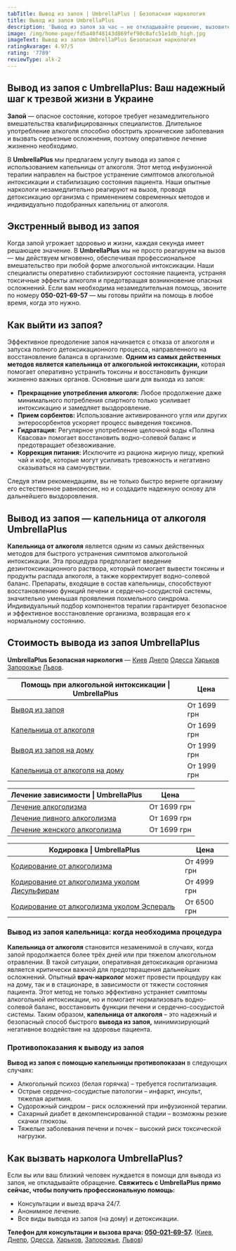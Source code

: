 ```yaml
---
tabTitle: Вывод из запоя | UmbrellaPlus | Безопасная наркология
title: Вывод из запоя UmbrellaPlus
description: 'Вывод из запоя за час — не откладывайте решение, вызовите помощь'
image: /img/home-page/fd5a40f48143d869fef90c0afc51e1db_high.jpg
imageText: Вывод из запоя UmbrellaPlus Безопасная наркология
ratingAvarage: 4.97/5
rating: '7789'
reviewType: alk-2
---
```


## Вывод из запоя с UmbrellaPlus: Ваш надежный шаг к трезвой жизни в Украине

**Запой** — опасное состояние, которое требует незамедлительного вмешательства квалифицированных специалистов. Длительное употребление алкоголя способно обострить хронические заболевания и вызвать серьезные осложнения, поэтому оперативное лечение жизненно необходимо.

В **UmbrellaPlus** мы предлагаем услугу вывода из запоя с использованием капельницы от алкоголя. Этот метод инфузионной терапии направлен на быстрое устранение симптомов алкогольной интоксикации и стабилизацию состояния пациента. Наши опытные наркологи незамедлительно реагируют на вызов, проводя детоксикацию организма с применением современных методов и индивидуально подобранных капельниц от алкоголя.

## Экстренный вывод из запоя

Когда запой угрожает здоровью и жизни, каждая секунда имеет решающее значение. В **UmbrellaPlus** мы не просто реагируем на вызов — мы действуем мгновенно, обеспечивая профессиональное вмешательство при любой форме алкогольной интоксикации. Наши специалисты оперативно стабилизируют состояние пациента, устраняя токсичные эффекты алкоголя и предотвращая возникновение опасных осложнений. Если вам необходима незамедлительная помощь, звоните по номеру **050-021-69-57** — мы готовы прийти на помощь в любое время, когда это нужно.

## Как выйти из запоя?

Эффективное преодоление запоя начинается с отказа от алкоголя и запуска полного детоксикационного процесса, направленного на восстановление баланса в организме. **Одним из самых действенных методов является капельница от алкогольной интоксикации,**  которая помогает оперативно устранить токсины и восстановить функции жизненно важных органов. Основные шаги для выхода из запоя:

* **Прекращение употребления алкоголя:** Любое продолжение даже минимального потребления спиртного только усиливает интоксикацию и замедляет выздоровление.
* **Прием сорбентов:** Использование активированного угля или других энтеросорбентов ускоряет процесс выведения токсинов.
* **Гидратация:** Регулярное употребление щелочной воды «Поляна Квасова» помогает восстановить водно-солевой баланс и предотвращает обезвоживание.
* **Коррекция питания:** Исключите из рациона жирную пищу, крепкий чай и кофе, которые могут усиливать тревожность и негативно сказываться на самочувствии.

Следуя этим рекомендациям, вы не только быстро вернете организму его естественное равновесие, но и создадите надежную основу для дальнейшего выздоровления.

## Вывод из запоя — капельница от алкоголя UmbrellaPlus

**Капельница от алкоголя** является одним из самых действенных методов для быстрого устранения симптомов алкогольной интоксикации. Эта процедура предполагает введение дезинтоксикационного раствора, который помогает вывести токсины и продукты распада алкоголя, а также корректирует водно-солевой баланс. Препараты, входящие в состав капельницы, способствуют восстановлению функций печени и сердечно-сосудистой системы, значительно уменьшая проявления похмельного синдрома. Индивидуальный подбор компонентов терапии гарантирует безопасное и эффективное восстановление организма, возвращая его к нормальному состоянию.

## Стоимость вывода из запоя UmbrellaPlus

**UmbrellaPlus Безопасная наркология** — [Киев](https://umbrella-plus.com.ua/kiev/) [Днепр](https://umbrella-plus.com.ua/dnepr/) [Одесса](https://umbrella-plus.com.ua/lechenie-alc/) [Харьков](https://umbrella-plus.com.ua/kharkiv/) [Запорожье](https://umbrella-plus.com.ua/zaporozie/) [Львов](https://umbrella-plus.com.ua/lviv/).

| Помощь при алкогольной интоксикации \| UmbrellaPlus                                                                 | Цена        |
| ------------------------------------------------------------------------------------------------------------------- | ----------- |
| [Вывод из запоя](https://umbrella-plus.com.ua/services/vivod-iz-zapoia-umbrellaplus/)                               | От 1699 грн |
| [Капельница от алкоголя](https://umbrella-plus.com.ua/services/kapelnica-ot-alkogolia-umbrellaplus/)                | От 1699 грн |
| [Вывод из запоя на дому](https://umbrella-plus.com.ua/services/vivod-iz-zapoia-na-domy-umbrellaplus/)               | От 1999 грн |
| [Капельница от алкоголя на дому](https://umbrella-plus.com.ua/services/kapelnica_ot_alkogola_na_domy_umbrellaplus/) | От 1999 грн |

| Лечение зависимости \| UmbrellaPlus                                                                               | Цена        |
| ----------------------------------------------------------------------------------------------------------------- | ----------- |
| [Лечение алкоголизма](https://umbrella-plus.com.ua/services/lechenie-alkogolizma/)                                | От 1699 грн |
| [Лечение пивного алкоголизма](https://umbrella-plus.com.ua/services/lechenie-pivnogo-alkogolizma-umbrellaplus/)   | От 1699 грн |
| [Лечение женского алкоголизма](https://umbrella-plus.com.ua/services/lechenie-jenskogo-alkogolizma-umbrellaplus/) | От 1699 грн |

| Кодировка \| UmbrellaPlus                                                                                                              | Цена        |
| -------------------------------------------------------------------------------------------------------------------------------------- | ----------- |
| [Кодирование от алкоголизма](https://umbrella-plus.com.ua/services/kodirovka-ot-alkogolia-umbrellaplus/)                               | От 4999 грн |
| [Кодирование от алкоголизма уколом Дисульфирам](https://umbrella-plus.com.ua/services/kodirovka-ot-alkogolia-disulfiram-umbrellaplus/) | От 4999 грн |
| [Кодирование от алкоголизма уколом Эспераль](https://umbrella-plus.com.ua/services/kodirovka-ot-alkogolizma-espiarl-umbrellaplus/)     | От 6500 грн |

### Вывод из запоя капельница: когда необходима процедура

**Капельница от алкоголя** становится незаменимой в случаях, когда запой продолжается более трёх дней или при тяжелом алкогольном отравлении. В такой ситуации, оперативная детоксикация организма является критически важной для предотвращения дальнейших осложнений. Опытный **врач-нарколог** может провести процедуру как на дому, так и в стационаре, в зависимости от тяжести состояния пациента. Этот метод не только эффективно устраняет симптомы алкогольной интоксикации, но и помогает нормализовать водно-солевой баланс, восстановить функции печени и сердечно-сосудистой системы. Таким образом, **капельница от алкоголя** – это надежный и безопасный способ быстрого **вывода из запоя,** минимизирующий негативное воздействие на здоровье пациента.

### Противопоказания к выводу из запоя

**Вывод из запоя с помощью капельницы противопоказан** в следующих случаях:

* Алкогольный психоз (белая горячка) – требуется госпитализация.
* Острые сердечно-сосудистые патологии – инфаркт, инсульт, тяжелая аритмия.
* Судорожный синдром – риск осложнений при инфузионной терапии.
* Сахарный диабет в декомпенсированной стадии – возможны резкие скачки глюкозы.
* Тяжелые заболевания печени и почек – высокий риск токсической нагрузки.

## Как вызвать нарколога UmbrellaPlus?

Если вы или ваш близкий человек нуждается в помощи для вывода из запоя, не откладывайте обращение. **Свяжитесь с UmbrellaPlus прямо сейчас, чтобы получить профессиональную помощь:**

* Консультации и выезд врача 24/7.
* Анонимное лечение.
* Все виды вывода из запоя (на дому) и детоксикации.

**Телефон для консультации и вызова врача: [050-021-69-57](tel:0500216957).**  ([Киев](https://umbrella-plus.com.ua/kiev/), [Днепр](https://umbrella-plus.com.ua/dnepr/), [Одесса](https://umbrella-plus.com.ua/lechenie-alc/), [Харьков](https://umbrella-plus.com.ua/kharkiv/), [Запорожье](https://umbrella-plus.com.ua/zaporozie/), [Львов](https://umbrella-plus.com.ua/lviv/))
